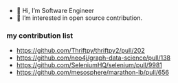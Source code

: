 - 👋 Hi, I’m Software Engineer
- 👀 I’m interested in open source contribution.

### my contribution list
- https://github.com/Thriftpy/thriftpy2/pull/202
- https://github.com/neo4j/graph-data-science/pull/138
- https://github.com/SeleniumHQ/selenium/pull/9981
- https://github.com/mesosphere/marathon-lb/pull/656
